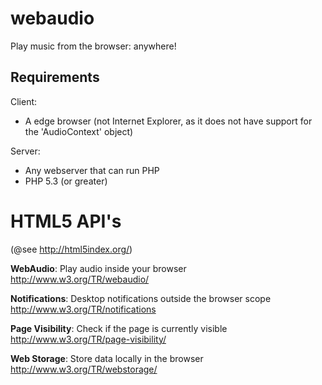 webaudio
========

Play music from the browser: anywhere!



Requirements
------------

Client:
* A edge browser (not Internet Explorer, as it does not have support for the 'AudioContext' object)

Server:
* Any webserver that can run PHP
* PHP 5.3 (or greater)

HTML5 API's 
===========
(@see http://html5index.org/)

**WebAudio**: Play audio inside your browser <br/>
  http://www.w3.org/TR/webaudio/ 

**Notifications**: Desktop notifications outside the browser scope <br/>
  http://www.w3.org/TR/notifications

**Page Visibility**: Check if the page is currently visible <br/>
  http://www.w3.org/TR/page-visibility/

**Web Storage**: Store data locally in the browser <br/>
  http://www.w3.org/TR/webstorage/
